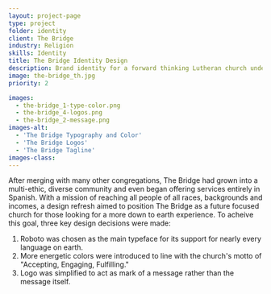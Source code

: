 ```yaml
---
layout: project-page
type: project
folder: identity
client: The Bridge
industry: Religion
skills: Identity
title: The Bridge Identity Design
description: Brand identity for a forward thinking Lutheran church undergoing a period of transition.
image: the-bridge_th.jpg
priority: 2

images: 
  - the-bridge_1-type-color.png
  - the-bridge_4-logos.png
  - the-bridge_2-message.png
images-alt:
  - 'The Bridge Typography and Color'
  - 'The Bridge Logos'
  - 'The Bridge Tagline'
images-class:
---
```


After merging with many other congregations, The Bridge had grown into a multi-ethic, diverse community and even began offering services entirely in Spanish. With a mission of reaching all people of all races, backgrounds and incomes, a design refresh aimed to position The Bridge as a future focused church for those looking for a more down to earth experience. To acheive this goal, three key design decisions were made:

1. Roboto was chosen as the main typeface for its support for nearly every language on earth.
2. More energetic colors were introduced to line with the church's motto of "Accepting, Engaging, Fulfilling."
3. Logo was simplified to act as mark of a message rather than the message itself.